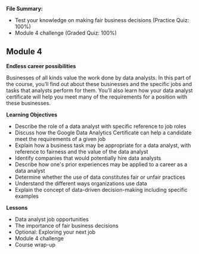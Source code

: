 **File Summary:**
- Test your knowledge on making fair business decisions (Practice Quiz: 100%)
- Module 4 challenge (Graded Quiz: 100%)

## Module 4
**Endless career possibilities**

Businesses of all kinds value the work done by data analysts. In this part of the course, you’ll find out about these businesses and the specific jobs and tasks that analysts perform for them. You’ll also learn how your data analyst certificate will help you meet many of the requirements for a position with these businesses.

**Learning Objectives**
- Describe the role of a data analyst with specific reference to job roles
- Discuss how the Google Data Analytics Certificate can help a candidate meet the requirements of a given job
- Explain how a business task may be appropriate for a data analyst, with reference to fairness and the value of the data analyst
- Identify companies that would potentially hire data analysts
- Describe how one's prior experiences may be applied to a career as a data analyst
- Determine whether the use of data constitutes fair or unfair practices
- Understand the different ways organizations use data
- Explain the concept of data-driven decision-making including specific examples

**Lessons**
- Data analyst job opportunities
- The importance of fair business decisions
- Optional: Exploring your next job
- Module 4 challenge
- Course wrap-up


